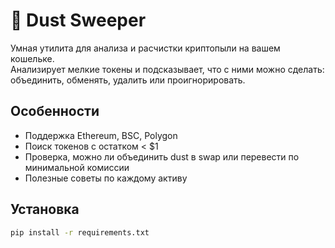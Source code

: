 # 🧹 Dust Sweeper

Умная утилита для анализа и расчистки криптопыли на вашем кошельке.  
Анализирует мелкие токены и подсказывает, что с ними можно сделать: объединить, обменять, удалить или проигнорировать.

## Особенности
- Поддержка Ethereum, BSC, Polygon
- Поиск токенов с остатком < $1
- Проверка, можно ли объединить dust в swap или перевести по минимальной комиссии
- Полезные советы по каждому активу

## Установка

```bash
pip install -r requirements.txt
